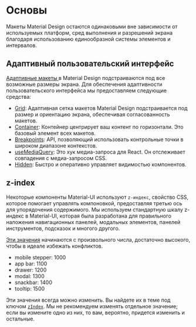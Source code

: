# Основы

<p class="description">Макеты Material Design остаются одинаковыми вне зависимости от используемых платформ, сред выполнения и разрешений экрана благодаря использованию единообразной системы элементов и интервалов.</p>

## Адаптивный пользовательский интерфейс

[ Адаптивные макеты ](https://material.io/design/layout/responsive-layout-grid.html) в Material Design подстраиваются под все возможные размеры экрана. Для обеспечения адаптивности пользовательского интерфейса мы предоставляем следующие средства:

- [Grid](/layout/grid/): Адаптивная сетка макетов Material Design подстраивается под размер и ориентацию экрана, обеспечивая согласованность макетов.
- [Container](/layout/container/): Контейнер центрирует ваш контент по горизонтали. Это базовый элемент всех макетов.
- [Breakpoints](/layout/breakpoints/): API, позволяющий использовать контрольные точки в широком диапазоне контекстов.
- [useMediaQuery](/layout/use-media-query/): Это хук медиа-запроса для React. Он отслеживает совпадения с медиа-запросом CSS.
- [Hidden](/layout/hidden/): Быстро и оперативно управляет видимостью компонентов.

## z-index

Некоторые компоненты Material-UI используют `z-индекс`, свойство CSS, которое помогает управлять компоновкой, предоставляя третью ось для упорядочения содержимого. Мы используем стандартную шкалу z-индекс в Material-UI, которая была разработана для правильного наложения навигационных панелей, модальных элементов, панелей инструментов, подсказок и многого другого.

[Эти значения](https://github.com/mui-org/material-ui/blob/next/packages/material-ui/src/styles/zIndex.js) начинаются с произвольного числа, достаточно высокого, чтобы в идеале избежать конфликтов.

- mobile stepper: 1000
- app bar: 1100
- drawer: 1200
- modal: 1300
- snackbar: 1400
- tooltip: 1500

Эти значения всегда можно изменить. Вы найдете их в теме под ключом [`zIndex`](/customization/default-theme/?expend-path=$.zIndex). Мы не рекомендуем изменять отдельное значение; если вы измените одно из них, то вам, вероятно, придется изменить и остальные.